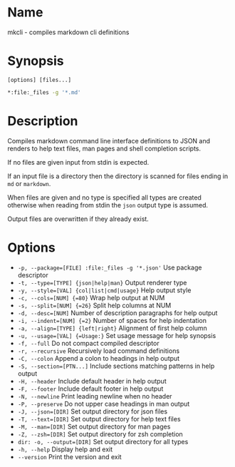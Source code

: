 # Name

mkcli - compiles markdown cli definitions

# Synopsis

```
[options] [files...]
```

```zsh
*:file:_files -g '*.md'
```

# Description

Compiles markdown command line interface definitions to JSON and renders to help text files, man pages and shell completion scripts.

If no files are given input from stdin is expected.

If an input file is a directory then the directory is scanned for files ending in `md` or `markdown`.

When files are given and no type is specified all types are created otherwise when reading from stdin the `json` output type is assumed.

Output files are overwritten if they already exist.

# Options

* `-p, --package=[FILE] :file:_files -g '*.json'` Use package descriptor
* `-t, --type=[TYPE] {json|help|man}` Output renderer type
* `-y, --style=[VAL] {col|list|cmd|usage}` Help output style
* `-c, --cols=[NUM] {=80}` Wrap help output at NUM
* `-s, --split=[NUM] {=26}` Split help columns at NUM
* `-d, --desc=[NUM]` Number of description paragraphs for help output
* `-i, --indent=[NUM] {=2}` Number of spaces for help indentation
* `-a, --align=[TYPE] {left|right}` Alignment of first help column
* `-u, --usage=[VAL] {=Usage:}` Set usage message for help synopsis
* `-f, --full` Do not compact compiled descriptor
* `-r, --recursive` Recursively load command definitions
* `-C, --colon` Append a colon to headings in help output
* `-S, --section=[PTN...]` Include sections matching patterns in help output
* `-H, --header` Include default header in help output
* `-F, --footer` Include default footer in help output
* `-N, --newline` Print leading newline when no header
* `-P, --preserve` Do not upper case headings in man output
* `-J, --json=[DIR]` Set output directory for json files
* `-T, --text=[DIR]` Set output directory for help text files
* `-M, --man=[DIR]` Set output directory for man pages
* `-Z, --zsh=[DIR]` Set output directory for zsh completion
* `dir: -o, --output=[DIR]` Set output directory for all types
* `-h, --help` Display help and exit
* `--version` Print the version and exit

<? @include {=include} mkcli-example.md ?>
